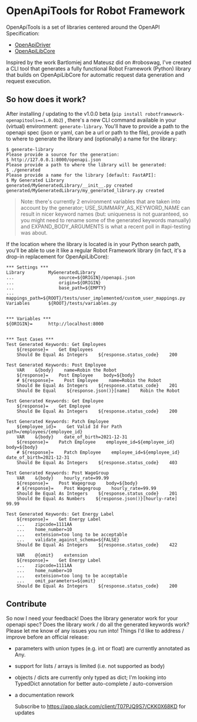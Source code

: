# OpenApiTools for Robot Framework

OpenApiTools is a set of libraries centered around the OpenAPI Specification:

- [OpenApiDriver](./driver.md)
- [OpenApiLibCore](./libcore.md)


Inspired by the work Bartlomiej and Mateusz did on #roboswag, I've created a CLI tool that generates a fully functional Robot Framework (Python) library that builds on OpenApiLibCore for automatic request data generation and request execution.

## So how does it work? 
After installing / updating to the v1.0.0 beta (`pip install robotframework-openapitools==1.0.0b2`) , there's a new CLI command available in your (virtual) environment: `generate-library`. You'll have to provide a path to the openapi spec (json or yaml, can be a url or path to the file), provide a path to where to generate the library and (optionally) a name for the library:

```
$ generate-library
Please provide a source for the generation:
$ http://127.0.0.1:8000/openapi.json
Please provide a path to where the library will be generated:
$ ./generated
Please provide a name for the library [default: FastAPI]:
$ My Generated Library
generated/MyGeneratedLibrary/__init__.py created
generated/MyGeneratedLibrary/my_generated_library.py created
```

> Note: there's currently 2 environment variables that are taken into account by the generator; USE_SUMMARY_AS_KEYWORD_NAME can result in nicer keyword names (but: uniqueness is not guaranteed, so you might need to rename some of the generated keywords manually) and EXPAND_BODY_ARGUMENTS is what a recent poll in #api-testing was about.

If the location where the library is located is in your Python search path, you'll be able to use it like a regular Robot Framework library (in fact, it's a drop-in replacement for OpenApiLibCore):

```{robot}
*** Settings ***
Library         MyGeneratedLibrary
...                 source=${ORIGIN}/openapi.json
...                 origin=${ORIGIN}
...                 base_path=${EMPTY}
...                 mappings_path=${ROOT}/tests/user_implemented/custom_user_mappings.py
Variables       ${ROOT}/tests/variables.py


*** Variables ***
${ORIGIN}=      http://localhost:8000


*** Test Cases ***
Test Generated Keywords: Get Employees
    ${response}=    Get Employees
    Should Be Equal As Integers    ${response.status_code}    200

Test Generated Keywords: Post Employee
    VAR    &{body}    name=Robin the Robot
    ${response}=    Post Employee    body=${body}
    # ${response}=    Post Employee    name=Robin the Robot
    Should Be Equal As Integers    ${response.status_code}    201
    Should Be Equal    ${response.json()}[name]    Robin the Robot

Test Generated Keywords: Get Employee
    ${response}=    Get Employee
    Should Be Equal As Integers    ${response.status_code}    200

Test Generated Keywords: Patch Employee
    ${employee_id}=    Get Valid Id For Path    path=/employees/{employee_id}
    VAR    &{body}    date_of_birth=2021-12-31
    ${response}=    Patch Employee    employee_id=${employee_id}    body=${body}
    # ${response}=    Patch Employee    employee_id=${employee_id}    date_of_birth=2021-12-31
    Should Be Equal As Integers    ${response.status_code}    403

Test Generated Keywords: Post WageGroup
    VAR    &{body}    hourly_rate=99.99
    ${response}=    Post Wagegroup    body=${body}
    # ${response}=    Post Wagegroup    hourly_rate=99.99
    Should Be Equal As Integers    ${response.status_code}    201
    Should Be Equal As Numbers    ${response.json()}[hourly-rate]    99.99

Test Generated Keywords: Get Energy Label
    ${response}=    Get Energy Label
    ...    zipcode=1111AA
    ...    home_number=10
    ...    extension=too long to be acceptable
    ...    validate_against_schema=${FALSE}
    Should Be Equal As Integers    ${response.status_code}    422

    VAR    @{omit}    extension
    ${response}=    Get Energy Label
    ...    zipcode=1111AA
    ...    home_number=10
    ...    extension=too long to be acceptable
    ...    omit_parameters=${omit}
    Should Be Equal As Integers    ${response.status_code}    200
```

## Contribute
So now I need your feedback! Does the library generator work for your openapi spec? Does the library work / do all the generated keywords work? Please let me know of any issues you run into!
Things I'd like to address / improve before an official release:
- parameters with union types (e.g. int or float) are currently annotated as Any.
- support for lists / arrays is limited (i.e. not supported as body)
- objects / dicts are currently only typed as dict; I'm looking into TypedDict annotation for better auto-complete / auto-conversion
- a documentation rework

  Subscribe to https://app.slack.com/client/T07PJQ9S7/CKK0X68KD for updates
